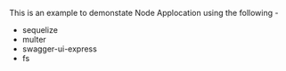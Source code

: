 This is an example to demonstate Node Applocation using the following -

  * sequelize
  * multer
  * swagger-ui-express
  * fs
